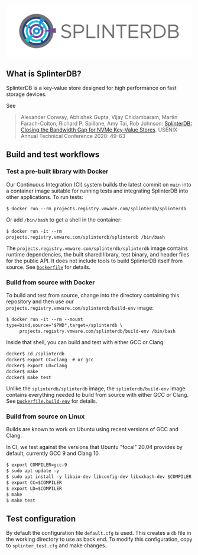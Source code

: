 ![SplinterDB Project Logo](docs/images/splinterDB-logo.png)

## What is SplinterDB?
SplinterDB is a key-value store designed for high performance on fast storage devices.

See
> Alexander Conway, Abhishek Gupta, Vijay Chidambaram, Martin Farach-Colton, Richard P. Spillane, Amy Tai, Rob Johnson:
[SplinterDB: Closing the Bandwidth Gap for NVMe Key-Value Stores](https://www.usenix.org/conference/atc20/presentation/conway). USENIX Annual Technical Conference 2020: 49-63

## Build and test workflows

### Test a pre-built library with Docker
Our Continuous Integration (CI) system builds the latest commit on `main`
into a container image suitable for running tests and integrating SplinterDB
into other applications.  To run tests:
```shell
$ docker run --rm projects.registry.vmware.com/splinterdb/splinterdb
```
Or add `/bin/bash` to get a shell in the container:
```shell
$ docker run -it --rm projects.registry.vmware.com/splinterdb/splinterdb /bin/bash
```

The `projects.registry.vmware.com/splinterdb/splinterdb` image contains runtime
dependencies, the built shared library, test binary, and header files for the
public API.  It does not include tools to build SplinterDB itself from source.
See [`Dockerfile`](Dockerfile) for details.


### Build from source with Docker
To build and test from source, change into the
directory containing this repository and then use our
`projects.registry.vmware.com/splinterdb/build-env` image:
```shell
$ docker run -it --rm --mount type=bind,source="$PWD",target=/splinterdb \
     projects.registry.vmware.com/splinterdb/build-env /bin/bash
```

Inside that shell, you can build and test with either GCC or Clang:
```shell
docker$ cd /splinterdb
docker$ export CC=clang  # or gcc
docker$ export LD=clang
docker$ make
docker$ make test
```

Unlike the `splinterdb/splinterdb` image, the `splinterdb/build-env` image
contains everything needed to build from source with either GCC or Clang.
See [`Dockerfile.build-env`](Dockerfile.build-env) for details.

### Build from source on Linux
Builds are known to work on Ubuntu using recent versions of GCC and Clang.

In CI, we test against the versions that Ubuntu "focal" 20.04 provides by
default, currently GCC 9 and Clang 10.

```shell
$ export COMPILER=gcc-9
$ sudo apt update -y
$ sudo apt install -y libaio-dev libconfig-dev libxxhash-dev $COMPILER
$ export CC=$COMPILER
$ export LD=$COMPILER
$ make
$ make test
```

## Test configuration
By default the configuration file `default.cfg` is used. This creates a `db` file in the working directory to use as back end. To modify this configuration, copy to `splinter_test.cfg` and make changes.
